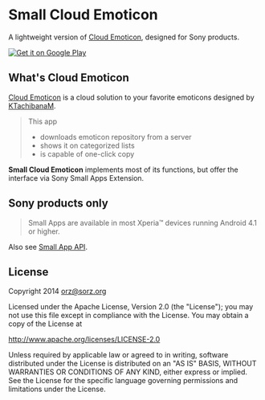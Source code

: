 # Small Cloud Emoticon
A lightweight version of 
[Cloud Emoticon](https://github.com/KTachibanaM/cloudemoji), 
designed for Sony products.

[![Get it on Google Play](https://developer.android.com/images/brand/en_generic_rgb_wo_45.png)](https://play.google.com/store/apps/details?id=org.sorz.lab.smallcloudemoji)

## What's Cloud Emoticon

[Cloud Emoticon](https://github.com/KTachibanaM/cloudemoji)
is a cloud solution to your favorite emoticons designed by
[KTachibanaM](https://github.com/KTachibanaM/).
> This app
> 
> * downloads emoticon repository from a server
> * shows it on categorized lists
> * is capable of one-click copy



**Small Cloud Emoticon** implements most of its functions, 
but offer the interface via Sony Small Apps Extension.

## Sony products only
> Small Apps are available in most Xperia™ devices running Android 4.1 or higher.

Also see [Small App API](http://developer.sonymobile.com/knowledge-base/sony-add-on-sdk/small-app-api/).


## License
Copyright 2014 <orz@sorz.org>

Licensed under the Apache License, Version 2.0 (the "License");
you may not use this file except in compliance with the License.
You may obtain a copy of the License at

   <http://www.apache.org/licenses/LICENSE-2.0>

Unless required by applicable law or agreed to in writing, software
distributed under the License is distributed on an "AS IS" BASIS,
WITHOUT WARRANTIES OR CONDITIONS OF ANY KIND, either express or implied.
See the License for the specific language governing permissions and
limitations under the License.
